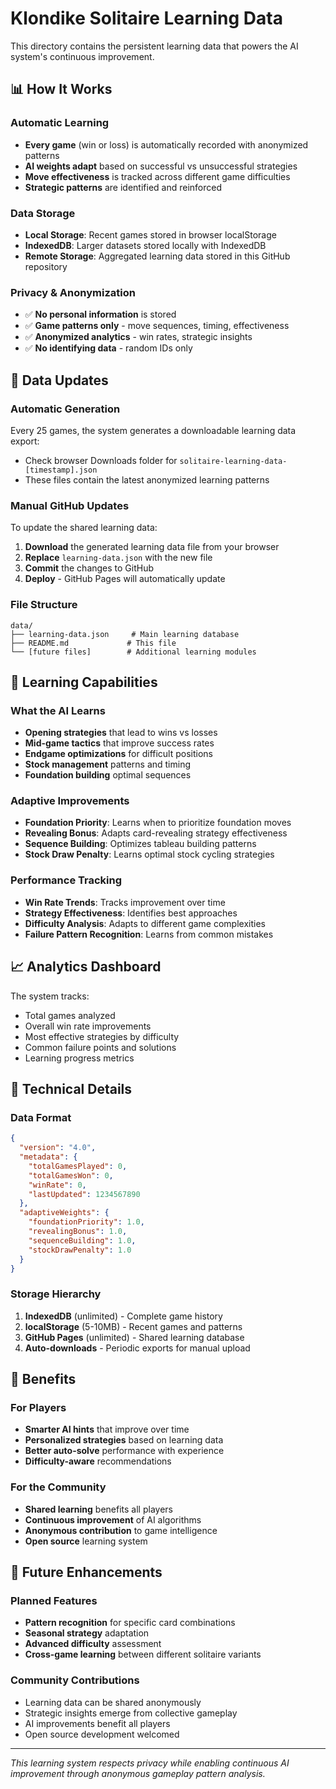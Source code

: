 # Klondike Solitaire Learning Data

This directory contains the persistent learning data that powers the AI system's continuous improvement.

## 📊 How It Works

### Automatic Learning
- **Every game** (win or loss) is automatically recorded with anonymized patterns
- **AI weights adapt** based on successful vs unsuccessful strategies
- **Move effectiveness** is tracked across different game difficulties
- **Strategic patterns** are identified and reinforced

### Data Storage
- **Local Storage**: Recent games stored in browser localStorage
- **IndexedDB**: Larger datasets stored locally with IndexedDB
- **Remote Storage**: Aggregated learning data stored in this GitHub repository

### Privacy & Anonymization
- ✅ **No personal information** is stored
- ✅ **Game patterns only** - move sequences, timing, effectiveness
- ✅ **Anonymized analytics** - win rates, strategic insights
- ✅ **No identifying data** - random IDs only

## 🔄 Data Updates

### Automatic Generation
Every 25 games, the system generates a downloadable learning data export:
- Check browser Downloads folder for `solitaire-learning-data-[timestamp].json`
- These files contain the latest anonymized learning patterns

### Manual GitHub Updates
To update the shared learning data:

1. **Download** the generated learning data file from your browser
2. **Replace** `learning-data.json` with the new file
3. **Commit** the changes to GitHub
4. **Deploy** - GitHub Pages will automatically update

### File Structure
```
data/
├── learning-data.json     # Main learning database
├── README.md             # This file
└── [future files]        # Additional learning modules
```

## 🧠 Learning Capabilities

### What the AI Learns
- **Opening strategies** that lead to wins vs losses
- **Mid-game tactics** that improve success rates  
- **Endgame optimizations** for difficult positions
- **Stock management** patterns and timing
- **Foundation building** optimal sequences

### Adaptive Improvements
- **Foundation Priority**: Learns when to prioritize foundation moves
- **Revealing Bonus**: Adapts card-revealing strategy effectiveness
- **Sequence Building**: Optimizes tableau building patterns
- **Stock Draw Penalty**: Learns optimal stock cycling strategies

### Performance Tracking
- **Win Rate Trends**: Tracks improvement over time
- **Strategy Effectiveness**: Identifies best approaches
- **Difficulty Analysis**: Adapts to different game complexities
- **Failure Pattern Recognition**: Learns from common mistakes

## 📈 Analytics Dashboard

The system tracks:
- Total games analyzed
- Overall win rate improvements
- Most effective strategies by difficulty
- Common failure points and solutions
- Learning progress metrics

## 🔧 Technical Details

### Data Format
```json
{
  "version": "4.0",
  "metadata": {
    "totalGamesPlayed": 0,
    "totalGamesWon": 0,
    "winRate": 0,
    "lastUpdated": 1234567890
  },
  "adaptiveWeights": {
    "foundationPriority": 1.0,
    "revealingBonus": 1.0,
    "sequenceBuilding": 1.0,
    "stockDrawPenalty": 1.0
  }
}
```

### Storage Hierarchy
1. **IndexedDB** (unlimited) - Complete game history
2. **localStorage** (5-10MB) - Recent games and patterns  
3. **GitHub Pages** (unlimited) - Shared learning database
4. **Auto-downloads** - Periodic exports for manual upload

## 🚀 Benefits

### For Players
- **Smarter AI hints** that improve over time
- **Personalized strategies** based on learning data
- **Better auto-solve** performance with experience
- **Difficulty-aware** recommendations

### For the Community  
- **Shared learning** benefits all players
- **Continuous improvement** of AI algorithms
- **Anonymous contribution** to game intelligence
- **Open source** learning system

## 🔮 Future Enhancements

### Planned Features
- **Pattern recognition** for specific card combinations
- **Seasonal strategy** adaptation
- **Advanced difficulty** assessment
- **Cross-game learning** between different solitaire variants

### Community Contributions
- Learning data can be shared anonymously
- Strategic insights emerge from collective gameplay
- AI improvements benefit all players
- Open source development welcomed

---

*This learning system respects privacy while enabling continuous AI improvement through anonymous gameplay pattern analysis.* 